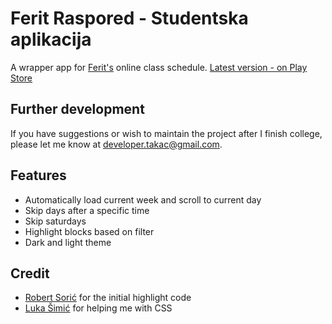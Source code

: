 # Ferit Raspored - Studentska aplikacija

A wrapper app for [Ferit's](https://www.ferit.unios.hr) online class schedule.
[Latest version - on Play Store](https://play.google.com/store/apps/details?id=os.dtakac.feritraspored)

## Further development
If you have suggestions or wish to maintain the project after I finish college, please let me know at 
developer.takac@gmail.com. 

## Features
- Automatically load current week and scroll to current day
- Skip days after a specific time
- Skip saturdays
- Highlight blocks based on filter
- Dark and light theme

## Credit
- [Robert Sorić](https://rsoric.github.io/) for the initial highlight code
- [Luka Šimić](https://github.com/lsimic) for helping me with CSS

